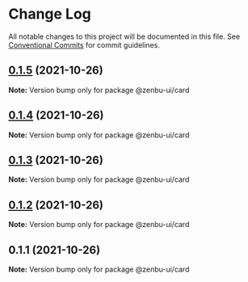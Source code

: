 # Change Log

All notable changes to this project will be documented in this file.
See [Conventional Commits](https://conventionalcommits.org) for commit guidelines.

## [0.1.5](https://github.com/KodepandaID/zenbu-ui/compare/@zenbu-ui/card@0.1.4...@zenbu-ui/card@0.1.5) (2021-10-26)

**Note:** Version bump only for package @zenbu-ui/card





## [0.1.4](https://github.com/KodepandaID/zenbu-ui/compare/@zenbu-ui/card@0.1.3...@zenbu-ui/card@0.1.4) (2021-10-26)

**Note:** Version bump only for package @zenbu-ui/card





## [0.1.3](https://github.com/KodepandaID/zenbu-ui/compare/@zenbu-ui/card@0.1.2...@zenbu-ui/card@0.1.3) (2021-10-26)

**Note:** Version bump only for package @zenbu-ui/card





## [0.1.2](https://github.com/KodepandaID/zenbu-ui/compare/@zenbu-ui/card@0.1.1...@zenbu-ui/card@0.1.2) (2021-10-26)

**Note:** Version bump only for package @zenbu-ui/card





## 0.1.1 (2021-10-26)

**Note:** Version bump only for package @zenbu-ui/card
